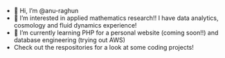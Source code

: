 - 👋 Hi, I’m @anu-raghun
- 👀 I’m interested in applied mathematics research!! I have data analytics, cosmology and fluid dynamics experience!
- 🌱 I’m currently learning PHP for a personal website (coming soon!!) and database engineering (trying out AWS)
- Check out the respositories for a look at some coding projects! 
<!---
anu-raghun/anu-raghun is a ✨ special ✨ repository because its `README.md` (this file) appears on your GitHub profile.
You can click the Preview link to take a look at your changes.
--->
